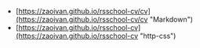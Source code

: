 * [https://zaoivan.github.io/rsschool-cv/cv](https://zaoivan.github.io/rsschool-cv/cv "Markdown")
* [https://zaoivan.github.io/rsschool-cv](https://zaoivan.github.io/rsschool-cv "http-css")